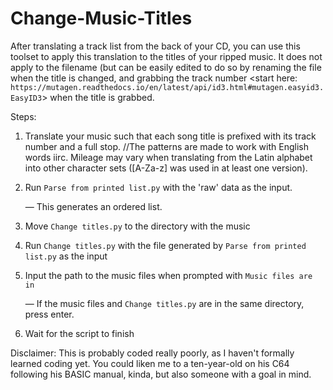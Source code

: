 # Change-Music-Titles
After translating a track list from the back of your CD, you can use this toolset to apply this translation to the titles of your ripped music. It does not apply to the filename (but can be easily edited to do so by renaming the file when the title is changed, and grabbing the track number <start here: `https://mutagen.readthedocs.io/en/latest/api/id3.html#mutagen.easyid3.EasyID3`> when the title is grabbed.

Steps:
1. Translate your music such that each song title is prefixed with its track number and a full stop. //The patterns are made to work with English words iirc. Mileage may vary when translating from the Latin alphabet into other character sets ([A-Za-z] was used in at least one version).
2. Run `Parse from printed list.py` with the 'raw' data as the input.

   — This generates an ordered list.
4. Move `Change titles.py` to the directory with the music
5. Run `Change titles.py` with the file generated by `Parse from printed list.py` as the input
6. Input the path to the music files when prompted with `Music files are in `

   — If the music files and `Change titles.py` are in the same directory, press enter.
7. Wait for the script to finish

Disclaimer:
This is probably coded really poorly, as I haven't formally learned coding yet. You could liken me to a ten-year-old on his C64 following his BASIC manual, kinda, but also someone with a goal in mind.
